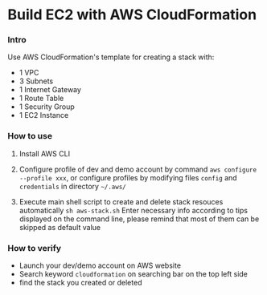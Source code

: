 # Build EC2 with AWS CloudFormation
### Intro
Use AWS CloudFormation's template for creating a stack with: 
- 1 VPC
- 3 Subnets
- 1 Internet Gateway
- 1 Route Table
- 1 Security Group
- 1 EC2 Instance

### How to use
1. Install AWS CLI

2.  Configure profile of dev and demo account by command `aws configure --profile xxx`, or configure profiles by modifying files `config` and `credentials` in directory `~/.aws/`

3. Execute main shell script to create and delete stack resouces automatically 
    `sh aws-stack.sh`
    Enter necessary info according to tips displayed on the command line, please remind that most of them can be skipped as default value

### How to verify
- Launch your dev/demo account on AWS website
- Search keyword `cloudformation` on searching bar on the top left side
- find the stack you created or deleted

